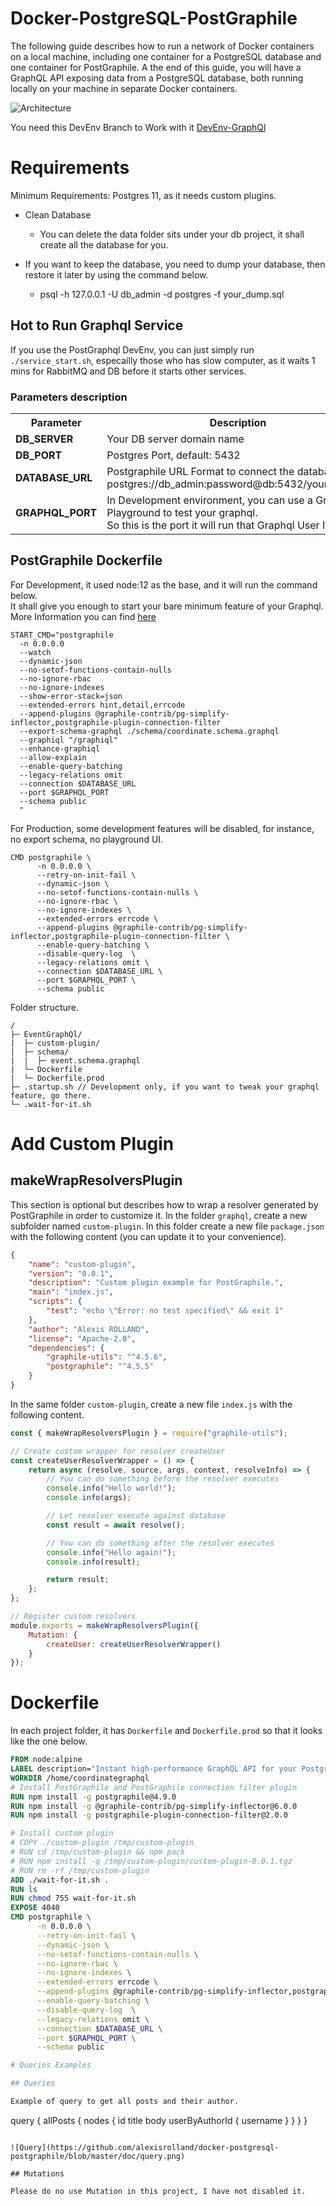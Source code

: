 # Docker-PostgreSQL-PostGraphile

The following guide describes how to run a network of Docker containers on a local machine, including one container for a PostgreSQL database and one container for PostGraphile. A the end of this guide, you will have a GraphQL API exposing data from a PostgreSQL database, both running locally on your machine in separate Docker containers.

![Architecture](https://github.com/alexisrolland/docker-postgresql-postgraphile/blob/master/doc/architecture.png)

You need this DevEnv Branch to Work with it
[DevEnv-GraphQl](https://github.com/ugr00p/UGroopDevEnv/tree/posgraphql)

# Requirements
Minimum Requirements: Postgres 11, as it needs custom plugins.
- Clean Database 

    - You can delete the data folder sits under your db project, it shall create all the database for you.
- If you want to keep the database, you need to dump your database, then restore it later by using the command below. 
    - psql -h 127.0.0.1 -U db_admin -d postgres -f your_dump.sql


## Hot to Run Graphql Service
If you use the PostGraphql DevEnv, you can just simply run `./service_start.sh`, especailly those who has slow computer, as it waits 1 mins for RabbitMQ and DB before it starts other services.

### Parameters description

<table>
    <tr>
        <th>Parameter</th><th>Description</th>
    </tr>
    <tr>
        <td><b>DB_SERVER</b></td>
        <td>Your DB server domain name</td>
    </tr>
    <tr>
         <td><b>DB_PORT</b></td>
         <td>Postgres Port, default: 5432 </td>
    </tr>
    <tr>
        <td><b>DATABASE_URL</b></td>
        <td>Postgraphile URL Format to connect the database<br/> postgres://db_admin:password@db:5432/yourDbName</td>
    </tr>
    <tr>
        <td><b>GRAPHQL_PORT</b></td>
        <td>In Development environment, you can use a Graphql Playground to test your graphql.<br/> So this is the port it will run that Graphql User Interface.</td>
    </tr>
</table>

## PostGraphile Dockerfile

For Development, it used node:12 as the base, and it will run the command below. <br/>
It shall give you enough to start your bare minimum feature of your Graphql. <br/>
More Information you can find [here](https://www.graphile.org/postgraphile/usage-cli/)

```
START_CMD="postgraphile
  -n 0.0.0.0
  --watch
  --dynamic-json
  --no-setof-functions-contain-nulls
  --no-ignore-rbac
  --no-ignore-indexes
  --show-error-stack=json
  --extended-errors hint,detail,errcode
  --append-plugins @graphile-contrib/pg-simplify-inflector,postgraphile-plugin-connection-filter
  --export-schema-graphql ./schema/coordinate.schema.graphql
  --graphiql "/graphiql"
  --enhance-graphiql
  --allow-explain
  --enable-query-batching
  --legacy-relations omit
  --connection $DATABASE_URL
  --port $GRAPHQL_PORT
  --schema public
  "
```

For Production, some development features will be disabled, for instance, no export schema, no playground UI. 
```
CMD postgraphile \
      -n 0.0.0.0 \
      --retry-on-init-fail \
      --dynamic-json \
      --no-setof-functions-contain-nulls \
      --no-ignore-rbac \
      --no-ignore-indexes \
      --extended-errors errcode \
      --append-plugins @graphile-contrib/pg-simplify-inflector,postgraphile-plugin-connection-filter \
      --enable-query-batching \
      --disable-query-log  \
      --legacy-relations omit \
      --connection $DATABASE_URL \
      --port $GRAPHQL_PORT \
      --schema public
```
Folder structure.
```
/
├─ EventGraphQl/
|  ├─ custom-plugin/
|  ├─ schema/
|  |  ├─ event.schema.graphql
|  └─ Dockerfile
|  └─ Dockerfile.prod
├─ .startup.sh // Development only, if you want to tweak your graphql feature, go there.
└─ .wait-for-it.sh
```

# Add Custom Plugin

## makeWrapResolversPlugin

This section is optional but describes how to wrap a resolver generated by PostGraphile in order to customize it. In the folder `graphql`, create a new subfolder named `custom-plugin`. In this folder create a new file `package.json` with the following content (you can update it to your convenience).

```json
{
    "name": "custom-plugin",
    "version": "0.0.1",
    "description": "Custom plugin example for PostGraphile.",
    "main": "index.js",
    "scripts": {
        "test": "echo \"Error: no test specified\" && exit 1"
    },
    "author": "Alexis ROLLAND",
    "license": "Apache-2.0",
    "dependencies": {
        "graphile-utils": "^4.5.6",
        "postgraphile": "^4.5.5"
    }
}
```

In the same folder `custom-plugin`, create a new file `index.js` with the following content.

```js
const { makeWrapResolversPlugin } = require("graphile-utils");

// Create custom wrapper for resolver createUser
const createUserResolverWrapper = () => {
    return async (resolve, source, args, context, resolveInfo) => {
        // You can do something before the resolver executes
        console.info("Hello world!");
        console.info(args);

        // Let resolver execute against database
        const result = await resolve();

        // You can do something after the resolver executes
        console.info("Hello again!");
        console.info(result);

        return result;
    };
};

// Register custom resolvers
module.exports = makeWrapResolversPlugin({
    Mutation: {
        createUser: createUserResolverWrapper()
    }
});
```

# Dockerfile

In each project folder, it has `Dockerfile` and `Dockerfile.prod` so that it looks like the one below.

```dockerfile
FROM node:alpine
LABEL description="Instant high-performance GraphQL API for your PostgreSQL database https://github.com/graphile/postgraphile"
WORKDIR /home/coordinategraphql
# Install PostGraphile and PostGraphile connection filter plugin
RUN npm install -g postgraphile@4.9.0
RUN npm install -g @graphile-contrib/pg-simplify-inflector@6.0.0
RUN npm install -g postgraphile-plugin-connection-filter@2.0.0

# Install custom plugin
# COPY ./custom-plugin /tmp/custom-plugin
# RUN cd /tmp/custom-plugin && npm pack
# RUN npm install -g /tmp/custom-plugin/custom-plugin-0.0.1.tgz
# RUN rm -rf /tmp/custom-plugin
ADD ./wait-for-it.sh .
RUN ls
RUN chmod 755 wait-for-it.sh
EXPOSE 4040
CMD postgraphile \
      -n 0.0.0.0 \
      --retry-on-init-fail \
      --dynamic-json \
      --no-setof-functions-contain-nulls \
      --no-ignore-rbac \
      --no-ignore-indexes \
      --extended-errors errcode \
      --append-plugins @graphile-contrib/pg-simplify-inflector,postgraphile-plugin-connection-filter \
      --enable-query-batching \
      --disable-query-log  \
      --legacy-relations omit \
      --connection $DATABASE_URL \
      --port $GRAPHQL_PORT \
      --schema public

# Queries Examples

## Queries

Example of query to get all posts and their author.

```
query {
  allPosts {
    nodes {
      id
      title
      body
      userByAuthorId {
        username
      }
    }
  }
}
```

![Query](https://github.com/alexisrolland/docker-postgresql-postgraphile/blob/master/doc/query.png)

## Mutations

Please do no use Mutation in this project, I have not disabled it.
